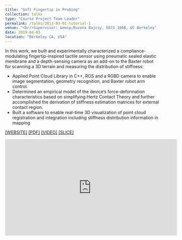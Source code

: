 ```yaml
---
title: "Soft Fingertip in Probing"
collection: talks
type: "Course Project Team Leader"
permalink: /talks/2013-03-01-tutorial-1
venue: "<br/>Supervisor: &emsp;Ruzena Bajcsy, EECS 106B, UC Berkeley"
date: 2019-04-05
location: "Berkeley CA, USA"
---
```


In this work, we built and experimentally characterized a compliance-modulating fingertip-inspired tactile sensor using pneumatic sealed elastic membrane and a depth-sensing camera as an add-on to the Baxter robot for scanning a 3D terrain and measuring the distribution of stiffness:
* Applied Point Cloud Library in C++, ROS and a RGBD camera to enable image segmentation, geometry recognition, and Baxter robot arm control.
* Determined an empirical model of the device’s force-deformation characteristics based on simplifying Hertz Contact Theory and further accomplished the derivation of stiffness estimation matrices for external contact region.
* Built a software to enable real-time 3D visualization of point cloud registration and integration including stiffness distribution information in mapping
  
  
  
[[WEBSITE]](https://softfingertip.weebly.com) [[PDF]](http://YefanZhou.github.io/files/Soft_Fingertip_in_Probing.pdf) [[VIDEO]](https://www.youtube.com/playlist?list=PLWRI-5Ak19eUrtcS3Qgkj9K5kgUXBeuna) [[SLICE]](https://drive.google.com/open?id=1b5gUsKTuSRC6z2bNLsPrR5X12tpfQ3KH9MfeTGe0_4s)
  
  
  
  
  
<iframe width="560" height="315" src="https://www.youtube.com/embed/FDzTdQ9oiN0" frameborder="0" allow="accelerometer; autoplay; encrypted-media; gyroscope; picture-in-picture" allowfullscreen></iframe>
